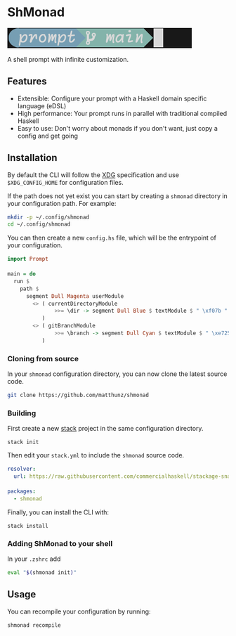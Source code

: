 # ShMonad

![Demo](https://github.com/matthunz/prompt/blob/main/demo.png?raw=true)

A shell prompt with infinite customization.

## Features
- Extensible: Configure your prompt with a Haskell domain specific language (eDSL)
- High performance: Your prompt runs in parallel with traditional compiled Haskell
- Easy to use: Don't worry about monads if you don't want, just copy a config and get going

## Installation

By default the CLI will follow the [XDG](https://specifications.freedesktop.org/basedir-spec/basedir-spec-latest.html) specification
and use `$XDG_CONFIG_HOME` for configuration files.

If the path does not yet exist you can start by creating a `shmonad` directory in your configuration path.
For example:
```sh
mkdir -p ~/.config/shmonad
cd ~/.config/shmonad
```

You can then create a new `config.hs` file, which will be the entrypoint of your configuration.
```hs
import Prompt

main = do
  run $
    path $
      segment Dull Magenta userModule
        <> ( currentDirectoryModule
               >>= \dir -> segment Dull Blue $ textModule $ " \xf07b " ++ dir
           )
        <> ( gitBranchModule
               >>= \branch -> segment Dull Cyan $ textModule $ " \xe725 " ++ branch
           )
```

### Cloning from source
In your `shmonad` configuration directory, you can now clone the latest source code.
```sh
git clone https://github.com/matthunz/shmonad
```

### Building
First create a new [stack](https://docs.haskellstack.org/en/stable/) project in the same configuration directory.
```
stack init
```

Then edit your `stack.yml` to include the `shmonad` source code.
```yml
resolver:
  url: https://raw.githubusercontent.com/commercialhaskell/stackage-snapshots/master/lts/22/25.yaml

packages:
  - shmonad
```

Finally, you can install the CLI with:
```
stack install
```

### Adding ShMonad to your shell
In your `.zshrc` add
```sh
eval "$(shmonad init)"
```

## Usage
You can recompile your configuration by running:
```
shmonad recompile
```